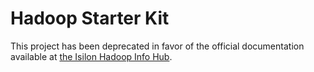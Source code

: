 # Hadoop Starter Kit

This project has been deprecated in favor of the official documentation available at [the Isilon Hadoop Info Hub](https://community.emc.com/docs/DOC-39529).
